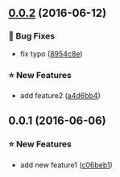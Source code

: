 <a name="0.0.2"></a>
## [0.0.2](https://github.com/kazupon/github-release-sandbox/compare/v0.0.1...v0.0.2) (2016-06-12)


### :bug: Bug Fixes

* fix typo ([8954c8e](https://github.com/kazupon/github-release-sandbox/commit/8954c8e))


### :star: New Features

* add feature2 ([a4d6bb4](https://github.com/kazupon/github-release-sandbox/commit/a4d6bb4))



<a name="0.0.1"></a>
## 0.0.1 (2016-06-06)

### :star: New Features

* add new feature1 ([c06beb1](https://github.com/kazupon/github-release-sandbox/commit/c06beb1))

